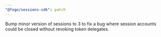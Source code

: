 ```yaml
---
"@fogo/sessions-sdk": patch
---
```


Bump minor version of sessions to 3 to fix a bug where session accounts could be closed without revoking token delegates.
